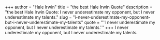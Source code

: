 +++
author = "Hale Irwin"
title = "the best Hale Irwin Quote"
description = "the best Hale Irwin Quote: I never underestimate my opponent, but I never underestimate my talents."
slug = "i-never-underestimate-my-opponent-but-i-never-underestimate-my-talents"
quote = '''I never underestimate my opponent, but I never underestimate my talents.'''
+++
I never underestimate my opponent, but I never underestimate my talents.
